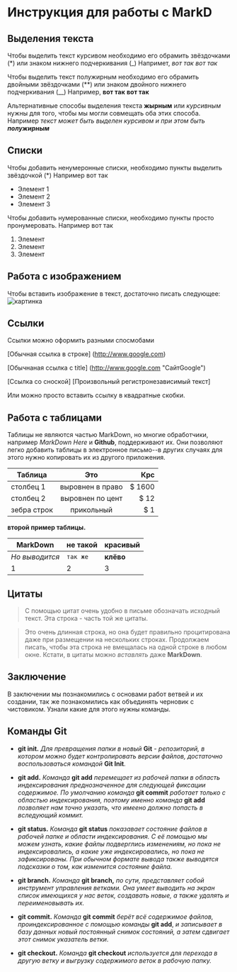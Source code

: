 # Инструкция для работы с MarkD

## Выделения текста

Чтобы выделить текст курсивом необходимо его обрамить звёздочками (*) или знаком нижнего подчеркивания (_) Напримет, *вот так* _вот так_ 

Чтобы выделить текст полужирным необходимо его обрамить двойными звёздочками (**) или знаком двойного нижнего подчеркивания (__) Например, **вот так** __вот так__

Альтернативные способы выделения текста __жырным__ или _курсивным_ нужны для того, чтобы мы могли совмещать оба этих способа. Например _текст может быть выделен курсивом и при этом быть **полужирным**_

## Списки

Чтобы добавить ненумеронные списки, необходимо пункты выделить звёздочкой (*) Например вот так 

* Элемент 1
* Элемент 2
* Элемент 3

Чтобы добавить нумерованные списки, необходимо пункты просто пронумеровать. Например вот так

1. Элемент
2. Элемент
3. Элемент


## Работа с изображением


Чтобы вставить изображение в текст, достаточно писать следующее: 
![картинка](ArcheAge_sample.jpg) 
## Ссылки

Ссылки можно оформить разными спосмобами

[Обычная ссылка в строке] (http://www.google.com)

[Обычнаная ссылка с title] (http://www.google.com "СайтGoogle")

[Ссылка со сноской] [Произвольный регистронезависимый текст] 

Или можно просто вставить ссылку в квадратные скобки.

## Работа с таблицами 

Таблицы не являются частью MarkDown, но многие обработчики, например *MarkDown Here* и **Github**, поддерживают их. Они позволяют легко добавить таблицы в электронное письмо--в других случаях для этого нужно копировать их из другого приложения. 

|Таблица      |   Это            | Крс     |
|-----------  |:--------------:  |------:  |
| столбец 1   |выровнен в право  |$ 1600   |  
| столбец 2   |выровнен по цент  |  $ 12   |
|зебра строк  |прикольный        |   $ 1   |


__второй пример таблицы.__


MarkDown  |  не такой  |  красивый  |
---  | --- | ---
*Но выводится*  |  `так же`  |  **клёво**
1 |   2   |    3    |


## Цитаты

> С помощью цитат очень удобно в письме обозначать исходный текст.
> Эта строка - часть той же цитаты.

> Это очень длинная строка, но она будет правильно процитирована даже при размещении на нескольких строках. Продолжаем писать, чтобы эта строка не вмещалась на одной строке в любом окне. Кстати, в цитаты можно *вставлять* даже **MarkDown**. 
## Заключение 

В заключении мы познакомились с основами работ ветвей и их создании, так же познакомились как объединять черновик с чистовиком. Узнали какие для этого нужны команды. 

## Команды  Git

* __git init.__ *Для превращения папки в новый* __Git__ - *репозиторий, в котором можно будет контролировать версии файлов, достаточно воспользоваться командой* __Git Init__.
* __git add.__  *Команда* **git add** *перемещает из рабочей папки в область индексирования преднозначенное для следующей фиксации содержимое.* *По умолчанию команда* __git commit__ *работает только с областью индексирования, поэтому именно команда* __git add__ *позволяет нам точно указать, что имеено должно попасть в вследующий коммит.*  
* __git status.__  *Команда* __git status__ *показавает состояние файлов в рабочей папке и области индексирования.* *С её помощью мы можем узнать, какие файлы подверглись изменениям, но пока не индексировались, а какие уже индексировались, но пока не зафиксированы.* *При обычном формате вывода также  выводятся подсказки о том, как изменится состояние файла.*


* __git branch.__  *Команда* __git branch,__ *по сути, представляет собой инструмент управления ветками. Она умеет выводить на экран список имеющихся у нас веток, создавать новые, а также удалять и переименовывать их.* 

* __git commit.__  *Команда* __git commit__ *берёт всё содержимое файлов, проиндексированное с помощью команды* __git add__, *и записывает в базу данных новый постоянный снимок состояний, а затем сдвигает этот снимок указатель ветки*.

* __git checkout.__  *Команда* __git checkout__ *используется для перехода в другую ветку и выгрузку содержимого веток в рабочую папку.* 